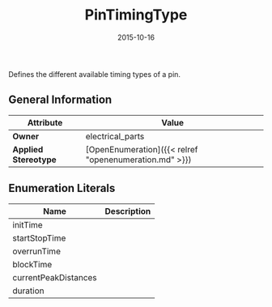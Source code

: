 ﻿---
title: PinTimingType
toc: false
type: specs
date: "2015-10-16"
draft: false
specification: VEC
version: 1.1.2
documentType: "Recommendation"
elementType: Class
classes:
  - PinTimingType
menu_name: vec-1.1.2
---
<p> Defines the different available timing types of a pin.      </p>

## General Information

| Attribute               | Value |
|-------------------------|-------|
| **Owner**               | electrical_parts |
| **Applied Stereotype**  | [OpenEnumeration]({{< relref "openenumeration.md" >}})<br/>  |

## Enumeration Literals
| Name          | **Description** |
|---------------|-----------------|
| initTime |  |
| startStopTime |  |
| overrunTime |  |
| blockTime |  |
| currentPeakDistances |  |
| duration |  |
